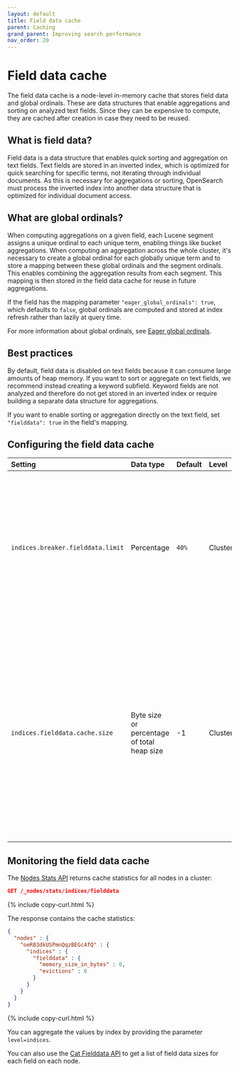 ```yaml
---
layout: default
title: Field data cache
parent: Caching
grand_parent: Improving search performance
nav_order: 20
---
```


# Field data cache

The field data cache is a node-level in-memory cache that stores field data and global ordinals. These are data structures that enable aggregations and sorting on analyzed text fields. Since they can be expensive to compute, they are cached after creation in case they need to be reused.

## What is field data?

Field data is a data structure that enables quick sorting and aggregation on text fields. Text fields are stored in an inverted index, which is optimized for quick searching for specific terms, not iterating through individual documents. As this is necessary for aggregations or sorting, OpenSearch must process the inverted index into another data structure that is optimized for individual document access.

## What are global ordinals? 

When computing aggregations on a given field, each Lucene segment assigns a unique ordinal to each unique term, enabling things like bucket aggregations. When computing an aggregation across the whole cluster, it's necessary to create a global ordinal for each globally unique term and to store a mapping between these global ordinals and the segment ordinals. This enables combining the aggregation results from each segment. This mapping is then stored in the field data cache for reuse in future aggregations. 

If the field has the mapping parameter `"eager_global_ordinals": true`, which defaults to `false`, global ordinals are computed and stored at index refresh rather than lazily at query time.

For more information about global ordinals, see [Eager global ordinals]({{site.url}}{{site.baseurl}}/field-types/mapping-parameters/eager_global_ordinals/).

## Best practices

By default, field data is disabled on text fields because it can consume large amounts of heap memory. If you want to sort or aggregate on text fields, we recommend instead creating a keyword subfield. Keyword fields are not analyzed and therefore do not get stored in an inverted index or require building a separate data structure for aggregations.

If you want to enable sorting or aggregation directly on the text field, set `"fielddata": true` in the field's mapping.

## Configuring the field data cache 

Setting | Data type  | Default | Level | Static/Dynamic | Description
:--- |:-----------|:--------| :--- | :--- | :---
`indices.breaker.fielddata.limit` | Percentage  | `40%`  | Cluster | Dynamic | Sets the field data cache size limit, beyond which incoming requests that would require more entries in the cache will be stopped by the circuit breaker. 
`indices.fielddata.cache.size` | Byte size or percentage of total heap size | -1 | Cluster | Static | Sets the maximum field data cache size, beyond which evictions will occur. Must be smaller than the circuit breaker limit. With the default value of -1, this limit does not apply and only the circuit breaker limit will be relevant.

## Monitoring the field data cache 

The [Nodes Stats API]({{site.url}}{{site.baseurl}}/api-reference/nodes-apis/nodes-stats/) returns cache statistics for all nodes in a cluster:

```json
GET /_nodes/stats/indices/fielddata
```
{% include copy-curl.html %}

The response contains the cache statistics:

```json
{
  "nodes" : {
    "oeR83dkUSPmnQqzBEGc4fQ" : {
      "indices" : {
        "fielddata" : {
          "memory_size_in_bytes" : 0,
          "evictions" : 0
        }
      }
    }
  }
}
```
{% include copy-curl.html %}

You can aggregate the values by index by providing the parameter `level=indices`. 

You can also use the [Cat Fielddata API]({{site.url}}{{site.baseurl}}/api-reference/cat/cat-field-data/) to get a list of field data sizes for each field on each node. 